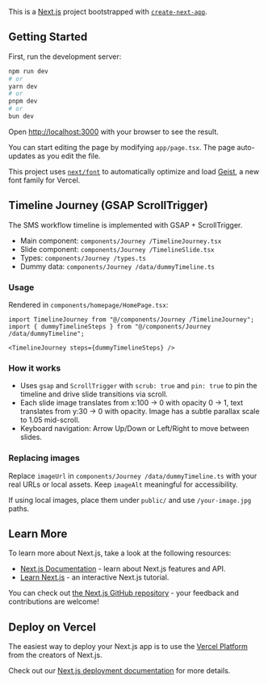 This is a [Next.js](https://nextjs.org) project bootstrapped with [`create-next-app`](https://nextjs.org/docs/app/api-reference/cli/create-next-app).

## Getting Started

First, run the development server:

```bash
npm run dev
# or
yarn dev
# or
pnpm dev
# or
bun dev
```

Open [http://localhost:3000](http://localhost:3000) with your browser to see the result.

You can start editing the page by modifying `app/page.tsx`. The page auto-updates as you edit the file.

This project uses [`next/font`](https://nextjs.org/docs/app/building-your-application/optimizing/fonts) to automatically optimize and load [Geist](https://vercel.com/font), a new font family for Vercel.

## Timeline Journey (GSAP ScrollTrigger)

The SMS workflow timeline is implemented with GSAP + ScrollTrigger.

- Main component: `components/Journey /TimelineJourney.tsx`
- Slide component: `components/Journey /TimelineSlide.tsx`
- Types: `components/Journey /types.ts`
- Dummy data: `components/Journey /data/dummyTimeline.ts`

### Usage

Rendered in `components/homepage/HomePage.tsx`:

```tsx
import TimelineJourney from "@/components/Journey /TimelineJourney";
import { dummyTimelineSteps } from "@/components/Journey /data/dummyTimeline";

<TimelineJourney steps={dummyTimelineSteps} />
```

### How it works

- Uses `gsap` and `ScrollTrigger` with `scrub: true` and `pin: true` to pin the timeline and drive slide transitions via scroll.
- Each slide image translates from x:100 -> 0 with opacity 0 -> 1, text translates from y:30 -> 0 with opacity. Image has a subtle parallax scale to 1.05 mid-scroll.
- Keyboard navigation: Arrow Up/Down or Left/Right to move between slides.

### Replacing images

Replace `imageUrl` in `components/Journey /data/dummyTimeline.ts` with your real URLs or local assets. Keep `imageAlt` meaningful for accessibility.

If using local images, place them under `public/` and use `/your-image.jpg` paths.

## Learn More

To learn more about Next.js, take a look at the following resources:

- [Next.js Documentation](https://nextjs.org/docs) - learn about Next.js features and API.
- [Learn Next.js](https://nextjs.org/learn) - an interactive Next.js tutorial.

You can check out [the Next.js GitHub repository](https://github.com/vercel/next.js) - your feedback and contributions are welcome!

## Deploy on Vercel

The easiest way to deploy your Next.js app is to use the [Vercel Platform](https://vercel.com/new?utm_medium=default-template&filter=next.js&utm_source=create-next-app&utm_campaign=create-next-app-readme) from the creators of Next.js.

Check out our [Next.js deployment documentation](https://nextjs.org/docs/app/building-your-application/deploying) for more details.
